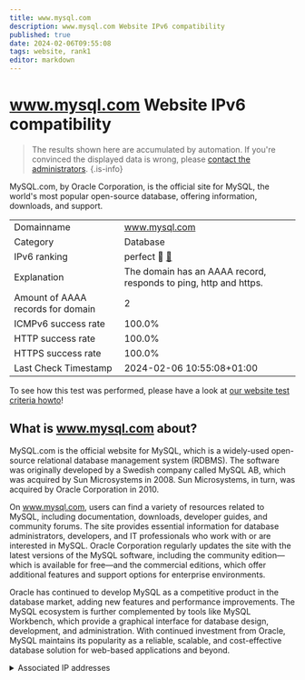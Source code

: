 ```yaml
---
title: www.mysql.com
description: www.mysql.com Website IPv6 compatibility
published: true
date: 2024-02-06T09:55:08
tags: website, rank1
editor: markdown
---
```


# www.mysql.com Website IPv6 compatibility

> The results shown here are accumulated by automation. If you're convinced the displayed data is wrong, please [contact the administrators](/howto/chat). 
{.is-info}

MySQL.com, by Oracle Corporation, is the official site for MySQL, the world's most popular open-source database, offering information, downloads, and support.


|   |   |
| - | - |
| Domainname | www.mysql.com
| Category | Database |
| IPv6 ranking | perfect :1st_place_medal: [🔗](/howto/ranking) |
| Explanation | The domain has an AAAA record, responds to ping, http and https. |
| Amount of AAAA records for domain | 2 |
| ICMPv6 success rate | 100.0%|
| HTTP success rate | 100.0% |
| HTTPS success rate | 100.0% |
| Last Check Timestamp | 2024-02-06 10:55:08+01:00 |

To see how this test was performed, please have a look at [our website test criteria howto](/howto/testcriteria/website)!


## What is www.mysql.com about?
MySQL.com is the official website for MySQL, which is a widely-used open-source relational database management system (RDBMS). The software was originally developed by a Swedish company called MySQL AB, which was acquired by Sun Microsystems in 2008. Sun Microsystems, in turn, was acquired by Oracle Corporation in 2010.

On www.mysql.com, users can find a variety of resources related to MySQL, including documentation, downloads, developer guides, and community forums. The site provides essential information for database administrators, developers, and IT professionals who work with or are interested in MySQL. Oracle Corporation regularly updates the site with the latest versions of the MySQL software, including the community edition—which is available for free—and the commercial editions, which offer additional features and support options for enterprise environments.

Oracle has continued to develop MySQL as a competitive product in the database market, adding new features and performance improvements. The MySQL ecosystem is further complemented by tools like MySQL Workbench, which provide a graphical interface for database design, development, and administration. With continued investment from Oracle, MySQL maintains its popularity as a reliable, scalable, and cost-effective database solution for web-based applications and beyond.



<details>
<summary>Associated IP addresses</summary>

2a02:26f0:280:488::2e31

2a02:26f0:280:4ac::2e31

</details>
